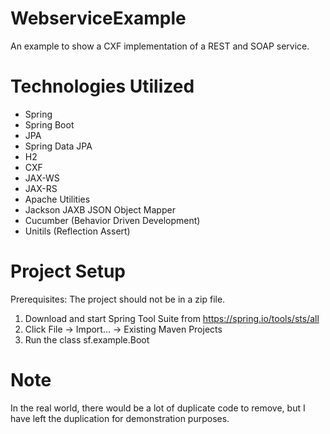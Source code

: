 # WebserviceExample
An example to show a CXF implementation of a REST and SOAP service.

# Technologies Utilized
- Spring
- Spring Boot
- JPA
- Spring Data JPA
- H2
- CXF
- JAX-WS
- JAX-RS
- Apache Utilities
- Jackson JAXB JSON Object Mapper
- Cucumber (Behavior Driven Development)
- Unitils (Reflection Assert)

# Project Setup
Prerequisites: The project should not be in a zip file.

1. Download and start Spring Tool Suite from https://spring.io/tools/sts/all
2. Click File -> Import... -> Existing Maven Projects
3. Run the class sf.example.Boot

# Note
In the real world, there would be a lot of duplicate code to remove, but I have left the duplication for demonstration purposes.